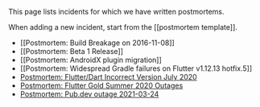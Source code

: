 This page lists incidents for which we have written postmortems.

When adding a new incident, start from the [[postmortem template]].

* [[Postmortem: Build Breakage on 2016-11-08]]
* [[Postmortem: Beta 1 Release]]
* [[Postmortem: AndroidX plugin migration]]
* [[Postmortem: Widespread Gradle failures on Flutter v1.12.13 hotfix.5]]
* [Postmortem: Flutter/Dart Incorrect Version July 2020](https://docs.google.com/document/d/1TeCpj-T0HAp7DcY2ag-q5iX218TeOHNcW5fUusaum0c/edit)
* [Postmortem: Flutter Gold Summer 2020 Outages](https://docs.google.com/document/d/1cZi84iWFJa9l7TIhSZEnhZlg7bBBIoJLjzx-uLUSLzI/edit?usp=sharing)
* [Postmortem: Pub.dev outage 2021-03-24](https://docs.google.com/document/d/1hBVi6_1FXoY1hG9zgKFUkqreP7UsnaF4EGspIJh0E2g/edit?hl=en)